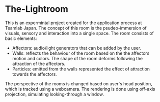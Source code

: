 # The-Lightroom

This is an expermintal project created for the application process at Teamlab Japan.
The concept of this room is the psudeo-immersion of visuals, sensory and interaction into a single space. The room consists of basic elements:
- Affectors: audio/light generators that can be added by the user.
- Walls: reflects the behaviour of the room based on the the affectors motion and colors. The shape of the room deforms following the attraction of the affectors.
- Particles: emitted from the walls represented the effect of attraction towards the affectors.

The perspective of the rooms is changed based on user's head position, which is tracked using a webcamera. The rendering is done using off-axis projection, simulating looking-through a window. 
